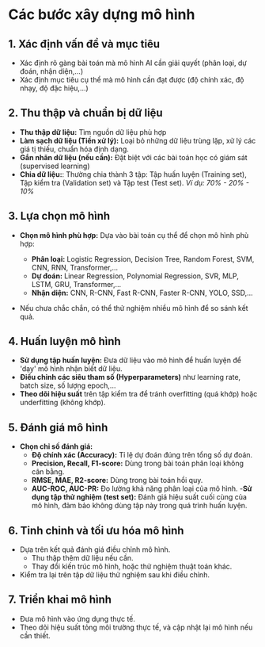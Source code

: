 # Các bước xây dựng mô hình

## 1. Xác định vấn đề và mục tiêu

- Xác định rõ gàng bài toán mà mô hình AI cần giải quyết (phân loại, dự đoán, nhận diện,...)
- Xác định mục tiêu cụ thể mà mô hình cần đạt được (độ chính xác, độ nhạy, độ đặc hiệu,...)

## 2. Thu thập và chuẩn bị dữ liệu

- **Thu thập dữ liệu:** Tìm nguồn dữ liệu phù hợp
- **Làm sạch dữ liệu (Tiền xử lý):** Loại bỏ những dữ liệu trùng lặp, xử lý các giá tị thiếu, chuẩn hóa định dạng.
- **Gắn nhãn dữ liệu (nếu cần):** Đặt biệt với các bài toán học có giám sát (supervised learning)
- **Chia dữ liệu:**: Thường chia thành 3 tập: Tập huấn luyện (Training set), Tập kiểm tra (Validation set) và Tập test (Test set). *Ví dụ: 70% - 20% - 10%*

## 3. Lựa chọn mô hình

- **Chọn mô hình phù hợp:** Dựa vào bài toán cụ thể để chọn mô hình phù hợp:

    - **Phân loại:** Logistic Regression, Decision Tree, Random Forest, SVM, CNN, RNN, Transformer,...
    - **Dự đoán:** Linear Regression, Polynomial Regression, SVR, MLP, LSTM, GRU, Transformer,...
    - **Nhận diện:** CNN, R-CNN, Fast R-CNN, Faster R-CNN, YOLO, SSD,...

- Nếu chưa chắc chắn, có thể thử nghiệm nhiều mô hình để so sánh kết quả.

## 4. Huấn luyện mô hình

- **Sử dụng tập huấn luyện:** Đưa dữ liệu vào mô hình để huấn luyện để 'dạy' mô hình nhận biết dữ liệu.
- **Điều chỉnh các siêu tham số (Hyperparameters)** như learning rate, batch size, số lượng epoch,...
- **Theo dõi hiệu suất** trên tập kiểm tra để tránh overfitting (quá khớp) hoặc underfitting (không khớp).

## 5. Đánh giá mô hình 
- **Chọn chỉ số đánh giá:**
    - **Độ chính xác (Accuracy):** Tỉ lệ dự đoán đúng trên tổng số dự đoán.
    - **Precision, Recall, F1-score:** Dùng trong bài toán phân loại không cân bằng.
    - **RMSE, MAE, R2-score:** Dùng trong bài toán hồi quy.
    - **AUC-ROC, AUC-PR:** Đo lường khả năng phân loại của mô hình.
-**Sử dụng tập thử nghiệm (test set):** Đánh giá hiệu suất cuối cùng của mô hình, đảm bảo không dùng tập này trong quá trình huấn luyện.

## 6. Tinh chỉnh và tối ưu hóa mô hình

- Dựa trên kết quả đánh giá điều chỉnh mô hình.
    - Thu thập thêm dữ liệu nếu cần.
    - Thay đổi kiến trúc mô hình, hoặc thử nghiệm  thuật toán khác.
- Kiểm tra lại trên tập dữ liệu thử nghiệm sau khi điều chỉnh.

## 7. Triển khai mô hình

- Đưa mô hình vào ứng dụng thực tế.
- Theo dõi hiệu suất tỏng môi trường thực tế, và cập nhật lại mô hình nếu cần thiết.